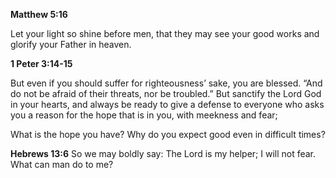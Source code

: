 **Matthew 5:16**

Let your light so shine before men, that they may see your good works and glorify your Father in heaven.

**1 Peter 3:14-15**

But even if you should suffer for righteousness’ sake, you are blessed. “And do not be afraid of their threats, nor be troubled.” But sanctify the Lord God in your hearts, and always be ready to give a defense to everyone who asks you a reason for the hope that is in you, with meekness and fear;

What is the hope you have? Why do you expect good even in difficult times?

**Hebrews 13:6**
So we may boldly say:
The Lord is my helper;
I will not fear.
What can man do to me?